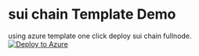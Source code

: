 # sui chain Template Demo
using azure template one click deploy sui chain fullnode. <br>
[![Deploy to Azure](https://aka.ms/deploytoazurebutton)](https://portal.azure.com/#create/Microsoft.Template/uri/https%3A%2F%2Fraw.githubusercontent.com%2F0xMSDN%2Fbuidl-4suichain%2Fmain%2FARM%2Ftemplate.json) 

